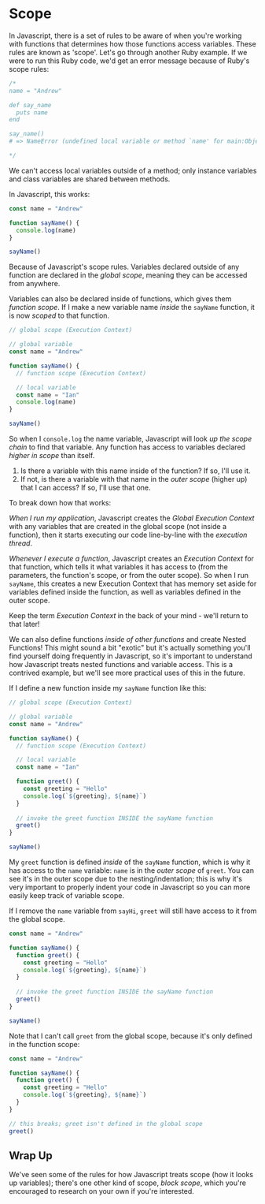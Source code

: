 # Scope

In Javascript, there is a set of rules to be aware of when you're working with functions that determines how those functions access variables. These rules are known as 'scope'. Let's go through another Ruby example. If we were to run this Ruby code, we'd get an error message because of Ruby's scope rules:

```js
/*
name = "Andrew"

def say_name
  puts name
end

say_name() 
# => NameError (undefined local variable or method `name' for main:Object)

*/ 
```

We can't access local variables outside of a method; only instance variables and class variables are shared between methods.

In Javascript, this works:

```js
const name = "Andrew"

function sayName() {
  console.log(name)
}

sayName()
```

Because of Javascript's scope rules. Variables declared outside of any function are declared in the *global scope*, meaning they can be accessed from anywhere.

Variables can also be declared inside of functions, which gives them *function scope*. If I make a new variable name *inside* the `sayName` function, it is now *scoped* to that function. 

```js
// global scope (Execution Context) 

// global variable
const name = "Andrew"

function sayName() {
  // function scope (Execution Context)

  // local variable
  const name = "Ian"
  console.log(name)
}

sayName()
```

So when I `console.log` the name variable, Javascript will look *up the scope chain* to find that variable. Any function has access to variables declared *higher in scope* than itself.

1. Is there a variable with this name inside of the function? If so, I'll use it.
2. If not, is there a variable with that name in the *outer scope* (higher up) that I can access? If so, I'll use that one.

To break down how that works:

*When I run my application*, Javascript creates the *Global Execution Context* with any variables that are created in the global scope (not inside a function), then it starts executing our code line-by-line with the *execution thread*. 

*Whenever I execute a function*, Javascript creates an *Execution Context* for that function, which tells it what variables it has access to (from the parameters, the function's scope, or from the outer scope). So when I run `sayName`, this creates a new Execution Context that has memory set aside for variables defined inside the function, as well as variables defined in the outer scope.

Keep the term *Execution Context* in the back of your mind - we'll return to that later!

We can also define functions *inside of other functions* and create Nested Functions! This might sound a bit "exotic" but it's actually something you'll find yourself doing frequently in Javascript, so it's important to understand how Javascript treats nested functions and variable access. This is a contrived example, but we'll see more practical uses of this in the future.

If I define a new function inside my `sayName` function like this:

```js
// global scope (Execution Context) 

// global variable
const name = "Andrew"

function sayName() {
  // function scope (Execution Context)

  // local variable
  const name = "Ian"

  function greet() {
    const greeting = "Hello"
    console.log(`${greeting}, ${name}`)
  }
  
  // invoke the greet function INSIDE the sayName function
  greet()
}

sayName()
```

My `greet` function is defined *inside* of the `sayName` function, which is why it has access to the `name` variable: `name` is in the *outer scope* of `greet`. You can see it's in the outer scope due to the nesting/indentation; this is why it's very important to properly indent your code in Javascript so you can more easily keep track of variable scope.

If I remove the `name` variable from `sayHi`, `greet` will still have access to it from the global scope.

```js
const name = "Andrew"

function sayName() {
  function greet() {
    const greeting = "Hello"
    console.log(`${greeting}, ${name}`)
  }
  
  // invoke the greet function INSIDE the sayName function
  greet()
}

sayName()
```

Note that I can't call `greet` from the global scope, because it's only defined in the function scope:


```js
const name = "Andrew"

function sayName() {
  function greet() {
    const greeting = "Hello"
    console.log(`${greeting}, ${name}`)
  }
}

// this breaks; greet isn't defined in the global scope
greet()
```

## Wrap Up

We've seen some of the rules for how Javascript treats scope (how it looks up variables); there's one other kind of scope, *block scope*, which you're encouraged to research on your own if you're interested.

